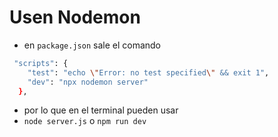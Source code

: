 # Usen Nodemon
- en `package.json` sale el comando

```bash
 "scripts": {
    "test": "echo \"Error: no test specified\" && exit 1",
    "dev": "npx nodemon server"
  },
```

- por lo que en el terminal pueden usar
- `node server.js` o `npm run dev`